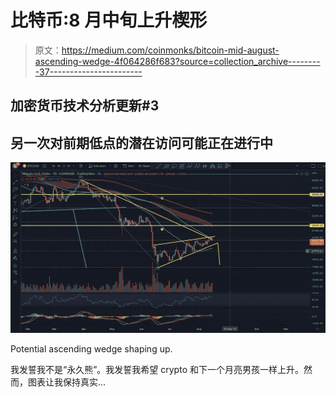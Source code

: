 # 比特币:8 月中旬上升楔形

> 原文：<https://medium.com/coinmonks/bitcoin-mid-august-ascending-wedge-4f064286f683?source=collection_archive---------37----------------------->

## 加密货币技术分析更新#3

## 另一次对前期低点的潜在访问可能正在进行中

![](img/6459097fc3f2b608cfe4eaf12ade2c7a.png)

Potential ascending wedge shaping up.

我发誓我不是“永久熊”。我发誓我希望 crypto 和下一个月亮男孩一样上升。然而，图表让我保持真实…